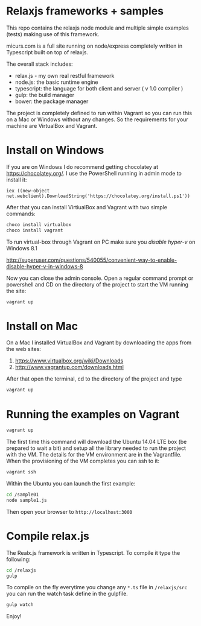 # Relaxjs frameworks + samples

This repo contains the relaxjs node module and multiple simple examples (tests) making use of this framework.

micurs.com is a full site running on node/express completely written in Typescript built on top of relaxjs.

The overall stack includes:

* relax.js - my own real restful framework
* node.js: the basic runtime engine
* typescript: the language for both client and server ( v 1.0 compiler )
* gulp: the build manager
* bower: the package manager

The project is completely defined to run within Vagrant so you can run this on a Mac or Windows without any changes.
So the requirements for your machine are VirtualBox and Vagrant.

# Install on Windows

If you are on Windows I do recommend getting chocolatey at https://chocolatey.org/.
I use the PowerShell running in admin mode to install it:

```
iex ((new-object net.webclient).DownloadString('https://chocolatey.org/install.ps1'))
```

After that you can install VirtiualBox and Vagrant with two simple commands:

```bash
choco install virtualbox
choco install vagrant
```

To run virtual-box through Vagrant on PC make sure you *disable hyper-v* on Windows 8.1

http://superuser.com/questions/540055/convenient-way-to-enable-disable-hyper-v-in-windows-8

Now you can close the admin console. Open a regular command prompt or powershell and CD on the directory of the project to start the VM running the site:

```bash
vagrant up
```

# Install on Mac

On a Mac I installed VirtualBox and Vagrant by downloading the apps from the web sites:

1. https://www.virtualbox.org/wiki/Downloads
2. http://www.vagrantup.com/downloads.html

After that open the terminal, cd to the directory of the project and type

```bash
vagrant up
```

# Running the examples on Vagrant

```bash
vagrant up
```

The first time this command will download the Ubuntu 14.04 LTE box (be prepared to wait a bit) and setup all the library needed to run the project with the VM.
The details for the VM environment are in the Vagrantfile. When the provisioning of the VM completes you can ssh to it:

```bash
vagrant ssh
```

Within the Ubuntu you can launch the first example:

```bash
cd /sample01
node sample1.js
```

Then open your browser to `http://localhost:3000`

# Compile relax.js

The Realx.js framework is written in Typescript. To compile it type the following:

```bash
cd /relaxjs
gulp
```

To compile on the fly everytime you change any `*.ts` file in `/relaxjs/src` you can run the watch task define in the gulpfile.

```bash
gulp watch
```

Enjoy!
